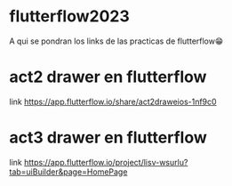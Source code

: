 # flutterflow2023
A qui se pondran los links de las practicas de flutterflow😁

# act2 drawer en flutterflow
link https://app.flutterflow.io/share/act2draweios-1nf9c0

# act3 drawer en flutterflow
link https://app.flutterflow.io/project/lisv-wsurlu?tab=uiBuilder&page=HomePage
